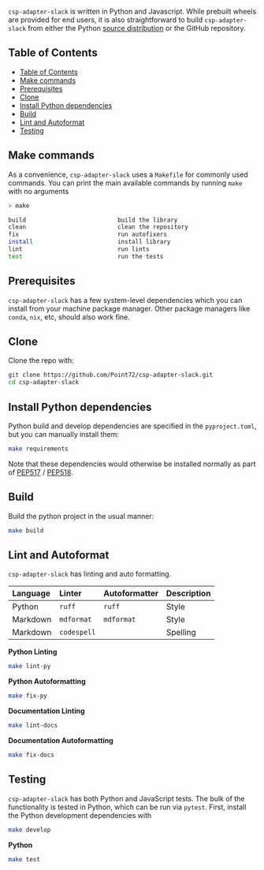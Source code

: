 `csp-adapter-slack` is written in Python and Javascript. While prebuilt wheels are provided for end users, it is also straightforward to build `csp-adapter-slack` from either the Python [source distribution](https://packaging.python.org/en/latest/specifications/source-distribution-format/) or the GitHub repository.

## Table of Contents

- [Table of Contents](#table-of-contents)
- [Make commands](#make-commands)
- [Prerequisites](#prerequisites)
- [Clone](#clone)
- [Install Python dependencies](#install-python-dependencies)
- [Build](#build)
- [Lint and Autoformat](#lint-and-autoformat)
- [Testing](#testing)

## Make commands

As a convenience, `csp-adapter-slack` uses a `Makefile` for commonly used commands. You can print the main available commands by running `make` with no arguments

```bash
> make

build                          build the library
clean                          clean the repository
fix                            run autofixers
install                        install library
lint                           run lints
test                           run the tests
```

## Prerequisites

`csp-adapter-slack` has a few system-level dependencies which you can install from your machine package manager. Other package managers like `conda`, `nix`, etc, should also work fine.

## Clone

Clone the repo with:

```bash
git clone https://github.com/Point72/csp-adapter-slack.git
cd csp-adapter-slack
```

## Install Python dependencies

Python build and develop dependencies are specified in the `pyproject.toml`, but you can manually install them:

```bash
make requirements
```

Note that these dependencies would otherwise be installed normally as part of [PEP517](https://peps.python.org/pep-0517/) / [PEP518](https://peps.python.org/pep-0518/).

## Build

Build the python project in the usual manner:

```bash
make build
```

## Lint and Autoformat

`csp-adapter-slack` has linting and auto formatting.

| Language | Linter      | Autoformatter | Description |
| :------- | :---------- | :------------ | :---------- |
| Python   | `ruff`      | `ruff`        | Style       |
| Markdown | `mdformat`  | `mdformat`    | Style       |
| Markdown | `codespell` |               | Spelling    |

**Python Linting**

```bash
make lint-py
```

**Python Autoformatting**

```bash
make fix-py
```

**Documentation Linting**

```bash
make lint-docs
```

**Documentation Autoformatting**

```bash
make fix-docs
```

## Testing

`csp-adapter-slack` has both Python and JavaScript tests. The bulk of the functionality is tested in Python, which can be run via `pytest`. First, install the Python development dependencies with

```bash
make develop
```

**Python**

```bash
make test
```
